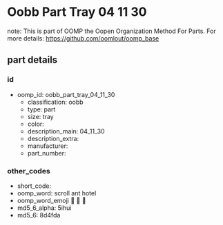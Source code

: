 # Oobb Part Tray 04 11 30  

note: This is part of OOMP the Oopen Organization Method For Parts. For more details: https://github.com/oomlout/oomp_base

##  part details





### id
* oomp_id: oobb_part_tray_04_11_30
  * classification: oobb
  * type: part
  * size: tray
  * color: 
  * description_main: 04_11_30
  * description_extra: 
  * manufacturer: 
  * part_number: 

### other_codes
* short_code: 
* oomp_word: scroll ant hotel
* oomp_word_emoji :scroll: :ant: :hotel:
* md5_6_alpha: 5ihui
* md5_6: 8d4fda